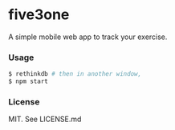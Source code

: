 # five3one

A simple mobile web app to track your exercise.

### Usage

```bash
$ rethinkdb # then in another window,
$ npm start
```

### License

MIT. See LICENSE.md